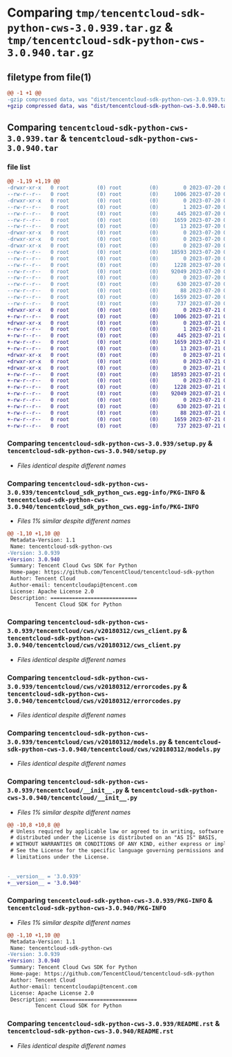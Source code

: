 # Comparing `tmp/tencentcloud-sdk-python-cws-3.0.939.tar.gz` & `tmp/tencentcloud-sdk-python-cws-3.0.940.tar.gz`

## filetype from file(1)

```diff
@@ -1 +1 @@
-gzip compressed data, was "dist/tencentcloud-sdk-python-cws-3.0.939.tar", last modified: Thu Jul 20 00:22:00 2023, max compression
+gzip compressed data, was "dist/tencentcloud-sdk-python-cws-3.0.940.tar", last modified: Fri Jul 21 00:27:01 2023, max compression
```

## Comparing `tencentcloud-sdk-python-cws-3.0.939.tar` & `tencentcloud-sdk-python-cws-3.0.940.tar`

### file list

```diff
@@ -1,19 +1,19 @@
-drwxr-xr-x   0 root         (0) root         (0)        0 2023-07-20 00:22:00.000000 tencentcloud-sdk-python-cws-3.0.939/
--rw-r--r--   0 root         (0) root         (0)     1006 2023-07-20 00:22:00.000000 tencentcloud-sdk-python-cws-3.0.939/setup.py
-drwxr-xr-x   0 root         (0) root         (0)        0 2023-07-20 00:22:00.000000 tencentcloud-sdk-python-cws-3.0.939/tencentcloud_sdk_python_cws.egg-info/
--rw-r--r--   0 root         (0) root         (0)        1 2023-07-20 00:22:00.000000 tencentcloud-sdk-python-cws-3.0.939/tencentcloud_sdk_python_cws.egg-info/dependency_links.txt
--rw-r--r--   0 root         (0) root         (0)      445 2023-07-20 00:22:00.000000 tencentcloud-sdk-python-cws-3.0.939/tencentcloud_sdk_python_cws.egg-info/SOURCES.txt
--rw-r--r--   0 root         (0) root         (0)     1659 2023-07-20 00:22:00.000000 tencentcloud-sdk-python-cws-3.0.939/tencentcloud_sdk_python_cws.egg-info/PKG-INFO
--rw-r--r--   0 root         (0) root         (0)       13 2023-07-20 00:22:00.000000 tencentcloud-sdk-python-cws-3.0.939/tencentcloud_sdk_python_cws.egg-info/top_level.txt
-drwxr-xr-x   0 root         (0) root         (0)        0 2023-07-20 00:22:00.000000 tencentcloud-sdk-python-cws-3.0.939/tencentcloud/
-drwxr-xr-x   0 root         (0) root         (0)        0 2023-07-20 00:22:00.000000 tencentcloud-sdk-python-cws-3.0.939/tencentcloud/cws/
-drwxr-xr-x   0 root         (0) root         (0)        0 2023-07-20 00:22:00.000000 tencentcloud-sdk-python-cws-3.0.939/tencentcloud/cws/v20180312/
--rw-r--r--   0 root         (0) root         (0)    18593 2023-07-20 00:22:00.000000 tencentcloud-sdk-python-cws-3.0.939/tencentcloud/cws/v20180312/cws_client.py
--rw-r--r--   0 root         (0) root         (0)        0 2023-07-20 00:22:00.000000 tencentcloud-sdk-python-cws-3.0.939/tencentcloud/cws/v20180312/__init__.py
--rw-r--r--   0 root         (0) root         (0)     1228 2023-07-20 00:22:00.000000 tencentcloud-sdk-python-cws-3.0.939/tencentcloud/cws/v20180312/errorcodes.py
--rw-r--r--   0 root         (0) root         (0)    92049 2023-07-20 00:22:00.000000 tencentcloud-sdk-python-cws-3.0.939/tencentcloud/cws/v20180312/models.py
--rw-r--r--   0 root         (0) root         (0)        0 2023-07-20 00:22:00.000000 tencentcloud-sdk-python-cws-3.0.939/tencentcloud/cws/__init__.py
--rw-r--r--   0 root         (0) root         (0)      630 2023-07-20 00:22:00.000000 tencentcloud-sdk-python-cws-3.0.939/tencentcloud/__init__.py
--rw-r--r--   0 root         (0) root         (0)       88 2023-07-20 00:22:00.000000 tencentcloud-sdk-python-cws-3.0.939/setup.cfg
--rw-r--r--   0 root         (0) root         (0)     1659 2023-07-20 00:22:00.000000 tencentcloud-sdk-python-cws-3.0.939/PKG-INFO
--rw-r--r--   0 root         (0) root         (0)      737 2023-07-20 00:22:00.000000 tencentcloud-sdk-python-cws-3.0.939/README.rst
+drwxr-xr-x   0 root         (0) root         (0)        0 2023-07-21 00:27:01.000000 tencentcloud-sdk-python-cws-3.0.940/
+-rw-r--r--   0 root         (0) root         (0)     1006 2023-07-21 00:27:01.000000 tencentcloud-sdk-python-cws-3.0.940/setup.py
+drwxr-xr-x   0 root         (0) root         (0)        0 2023-07-21 00:27:01.000000 tencentcloud-sdk-python-cws-3.0.940/tencentcloud_sdk_python_cws.egg-info/
+-rw-r--r--   0 root         (0) root         (0)        1 2023-07-21 00:27:01.000000 tencentcloud-sdk-python-cws-3.0.940/tencentcloud_sdk_python_cws.egg-info/dependency_links.txt
+-rw-r--r--   0 root         (0) root         (0)      445 2023-07-21 00:27:01.000000 tencentcloud-sdk-python-cws-3.0.940/tencentcloud_sdk_python_cws.egg-info/SOURCES.txt
+-rw-r--r--   0 root         (0) root         (0)     1659 2023-07-21 00:27:01.000000 tencentcloud-sdk-python-cws-3.0.940/tencentcloud_sdk_python_cws.egg-info/PKG-INFO
+-rw-r--r--   0 root         (0) root         (0)       13 2023-07-21 00:27:01.000000 tencentcloud-sdk-python-cws-3.0.940/tencentcloud_sdk_python_cws.egg-info/top_level.txt
+drwxr-xr-x   0 root         (0) root         (0)        0 2023-07-21 00:27:01.000000 tencentcloud-sdk-python-cws-3.0.940/tencentcloud/
+drwxr-xr-x   0 root         (0) root         (0)        0 2023-07-21 00:27:01.000000 tencentcloud-sdk-python-cws-3.0.940/tencentcloud/cws/
+drwxr-xr-x   0 root         (0) root         (0)        0 2023-07-21 00:27:01.000000 tencentcloud-sdk-python-cws-3.0.940/tencentcloud/cws/v20180312/
+-rw-r--r--   0 root         (0) root         (0)    18593 2023-07-21 00:27:01.000000 tencentcloud-sdk-python-cws-3.0.940/tencentcloud/cws/v20180312/cws_client.py
+-rw-r--r--   0 root         (0) root         (0)        0 2023-07-21 00:27:01.000000 tencentcloud-sdk-python-cws-3.0.940/tencentcloud/cws/v20180312/__init__.py
+-rw-r--r--   0 root         (0) root         (0)     1228 2023-07-21 00:27:01.000000 tencentcloud-sdk-python-cws-3.0.940/tencentcloud/cws/v20180312/errorcodes.py
+-rw-r--r--   0 root         (0) root         (0)    92049 2023-07-21 00:27:01.000000 tencentcloud-sdk-python-cws-3.0.940/tencentcloud/cws/v20180312/models.py
+-rw-r--r--   0 root         (0) root         (0)        0 2023-07-21 00:27:01.000000 tencentcloud-sdk-python-cws-3.0.940/tencentcloud/cws/__init__.py
+-rw-r--r--   0 root         (0) root         (0)      630 2023-07-21 00:27:01.000000 tencentcloud-sdk-python-cws-3.0.940/tencentcloud/__init__.py
+-rw-r--r--   0 root         (0) root         (0)       88 2023-07-21 00:27:01.000000 tencentcloud-sdk-python-cws-3.0.940/setup.cfg
+-rw-r--r--   0 root         (0) root         (0)     1659 2023-07-21 00:27:01.000000 tencentcloud-sdk-python-cws-3.0.940/PKG-INFO
+-rw-r--r--   0 root         (0) root         (0)      737 2023-07-21 00:27:01.000000 tencentcloud-sdk-python-cws-3.0.940/README.rst
```

### Comparing `tencentcloud-sdk-python-cws-3.0.939/setup.py` & `tencentcloud-sdk-python-cws-3.0.940/setup.py`

 * *Files identical despite different names*

### Comparing `tencentcloud-sdk-python-cws-3.0.939/tencentcloud_sdk_python_cws.egg-info/PKG-INFO` & `tencentcloud-sdk-python-cws-3.0.940/tencentcloud_sdk_python_cws.egg-info/PKG-INFO`

 * *Files 1% similar despite different names*

```diff
@@ -1,10 +1,10 @@
 Metadata-Version: 1.1
 Name: tencentcloud-sdk-python-cws
-Version: 3.0.939
+Version: 3.0.940
 Summary: Tencent Cloud Cws SDK for Python
 Home-page: https://github.com/TencentCloud/tencentcloud-sdk-python
 Author: Tencent Cloud
 Author-email: tencentcloudapi@tencent.com
 License: Apache License 2.0
 Description: ============================
         Tencent Cloud SDK for Python
```

### Comparing `tencentcloud-sdk-python-cws-3.0.939/tencentcloud/cws/v20180312/cws_client.py` & `tencentcloud-sdk-python-cws-3.0.940/tencentcloud/cws/v20180312/cws_client.py`

 * *Files identical despite different names*

### Comparing `tencentcloud-sdk-python-cws-3.0.939/tencentcloud/cws/v20180312/errorcodes.py` & `tencentcloud-sdk-python-cws-3.0.940/tencentcloud/cws/v20180312/errorcodes.py`

 * *Files identical despite different names*

### Comparing `tencentcloud-sdk-python-cws-3.0.939/tencentcloud/cws/v20180312/models.py` & `tencentcloud-sdk-python-cws-3.0.940/tencentcloud/cws/v20180312/models.py`

 * *Files identical despite different names*

### Comparing `tencentcloud-sdk-python-cws-3.0.939/tencentcloud/__init__.py` & `tencentcloud-sdk-python-cws-3.0.940/tencentcloud/__init__.py`

 * *Files 1% similar despite different names*

```diff
@@ -10,8 +10,8 @@
 # Unless required by applicable law or agreed to in writing, software
 # distributed under the License is distributed on an "AS IS" BASIS,
 # WITHOUT WARRANTIES OR CONDITIONS OF ANY KIND, either express or implied.
 # See the License for the specific language governing permissions and
 # limitations under the License.
 
 
-__version__ = '3.0.939'
+__version__ = '3.0.940'
```

### Comparing `tencentcloud-sdk-python-cws-3.0.939/PKG-INFO` & `tencentcloud-sdk-python-cws-3.0.940/PKG-INFO`

 * *Files 1% similar despite different names*

```diff
@@ -1,10 +1,10 @@
 Metadata-Version: 1.1
 Name: tencentcloud-sdk-python-cws
-Version: 3.0.939
+Version: 3.0.940
 Summary: Tencent Cloud Cws SDK for Python
 Home-page: https://github.com/TencentCloud/tencentcloud-sdk-python
 Author: Tencent Cloud
 Author-email: tencentcloudapi@tencent.com
 License: Apache License 2.0
 Description: ============================
         Tencent Cloud SDK for Python
```

### Comparing `tencentcloud-sdk-python-cws-3.0.939/README.rst` & `tencentcloud-sdk-python-cws-3.0.940/README.rst`

 * *Files identical despite different names*

